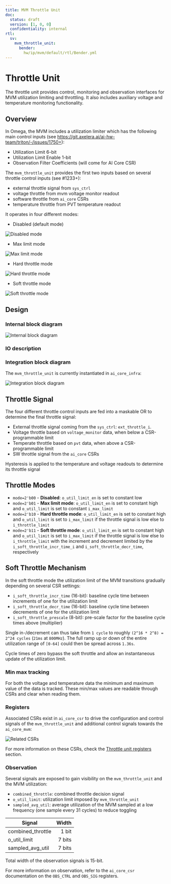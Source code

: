 ```yaml
---
title: MVM Throttle Unit
doc:
  status: draft
  version: [1, 0, 0]
  confidentiality: internal
rtl:
  sv:
    mvm_throttle_unit:
      bender:
        hw/ip/mvm/default/rtl/Bender.yml
---
```


# Throttle Unit

The throttle unit provides control, monitoring and observation interfaces for MVM utilization limiting and throttling. It also includes auxiliary voltage and temperature monitoring functionality.

## Overview

In Omega, the MVM includes a utilization limiter which has the following main control inputs (see https://git.axelera.ai/ai-hw-team/triton/-/issues/1750+):

- Utilization Limit 6-bit
- Utilization Limit Enable 1-bit
- Observation Filter Coefficients (will come for AI Core CSR)

The `mvm_throttle_unit` provides the first two inputs based on several throttle control inputs (see #1233+):

- external throttle signal from `sys_ctrl`
- voltage throttle from mvm voltage monitor readout
- software throttle from `ai_core` CSRs
- temperature throttle from PVT temperature readout

It operates in four different modes:

- Disabled (default mode)

![Disabled mode](./media/tu_disabled_mode.png)

- Max limit mode

![Max limit mode](./media/tu_max_limit_mode.png)

- Hard throttle mode

![Hard throttle mode](./media/tu_hard_throttle_mode.png)

- Soft throttle mode

![Soft throttle mode](./media/tu_soft_throttle_mode.png)

## Design

### Internal block diagram
![Internal block diagram](./media/tu_ibd.png)

### IO description

<!--
%% io_table("mvm_throttle_unit") %%
-->

### Integration block diagram

The `mvm_throttle_unit` is currently instantiated in `ai_core_infra`:

![Integration block diagram](./media/tu_bd.png)

## Throttle Signal

The four different throttle control inputs are fed into a maskable OR to determine the final throttle signal:

  - External throttle signal coming from the `sys_ctrl`: `ext_throttle_i`.
  - Voltage throttle based on `voltage_monitor` data, when below a CSR-programmable limit
  - Temperate throttle based on `pvt` data, when above a CSR-programmable limit
  - SW throttle signal from the `ai_core` CSRs

Hysteresis is applied to the temperature and voltage readouts to determine its throttle signal

## Throttle Modes

- `mode=2'b00` - **Disabled**: `o_util_limit_en` is set to constant low
- `mode=2'b01` - **Max limit mode**: `o_util_limit_en` is set to constant high and `o_util_limit` is set to constant `i_max_limit`
- `mode=2'b10` - **Hard throttle mode**: `o_util_limit_en` is set to constant high and `o_util_limit` is set to `i_max_limit` if the throttle signal is low else to `i_throttle_limit`
- `mode=2'b11` - **Soft throttle mode**: `o_util_limit_en` is set to constant high and `o_util_limit` is set to `i_max_limit` if the throttle signal is low else to `i_throttle_limit` with the increment and decrement limited by the `i_soft_throttle_incr_time_i` and `i_soft_throttle_decr_time`, respectively

## Soft Throttle Mechanism

In the soft throttle mode the utilization limit of the MVM transitions gradually depending on several CSR settings:

- `i_soft_throttle_incr_time` (16-bit): baseline cycle time between increments of one for the utilization limit
- `i_soft_throttle_decr_time` (16-bit): baseline cycle time between decrements of one for the utilization limit
- `i_soft_throttle_prescale` (8-bit): pre-scale factor for the baseline cycle times above (multiplier)

Single in-/decrement can thus take from `1 cycle` to roughly `(2^16 * 2^8) = 2^24 cycles` (`21ms` at `800MHz`). The full ramp up or down of the entire utilization range of `[0-64]` could then be spread across `1.36s`.

Cycle times of zero bypass the soft throttle and allow an instantaneous update of the utilization limit.

### Min max tracking

For both the voltage and temperature data the minimum and maximum value of the data is tracked. These min/max values are readable through CSRs and clear when reading them.

### Registers

Associated CSRs exist in `ai_core_csr` to drive the configuration and control signals of the `mvm_throttle_unit` and additional control signals towards the `ai_core_mvm`:

![Related CSRs](./media/tu_csrs.png)

For more information on these CSRs, check the [Throttle unit registers](registers.md) section.

### Observation

Several signals are exposed to gain visibility on the `mvm_throttle_unit` and the MVM utilization:

- `combined_throttle`: combined throttle decision signal
- `o_util_limit`: utilization limit imposed by `mvm_throttle_unit`
- `sampled_avg_util`: average utilization of the MVM sampled at a low frequency (one sample every 31 cycles) to reduce toggling

| Signal            | Width  |
|-------------------|-------:|
| combined_throttle | 1 bit  |
| o_util_limit      | 7 bits |
| sampled_avg_util  | 7 bits |

Total width of the observation signals is 15-bit.

For more information on observation, refer to the `ai_core_csr` documentation on the `OBS_CTRL` and `OBS_SIG` registers.
